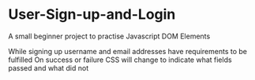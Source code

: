 # User-Sign-up-and-Login
A small beginner project to practise Javascript DOM Elements

While signing up username and email addresses have requirements to be fulfilled
On success or failure CSS will change to indicate what fields passed and what did not
